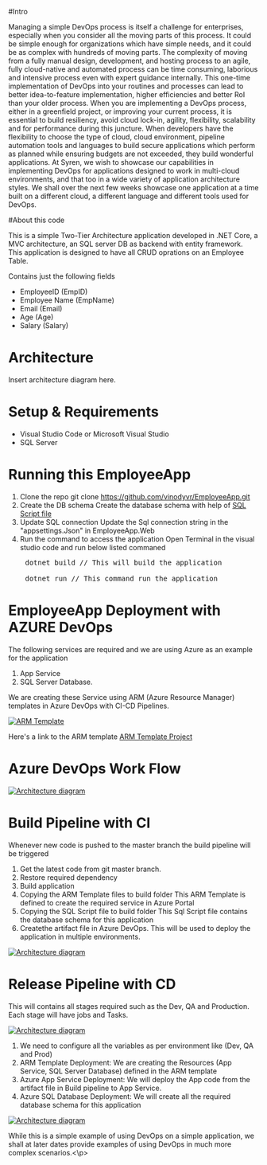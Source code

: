 #Intro

<p>Managing a simple DevOps process is itself a challenge for enterprises, especially when you consider all the moving parts of this process. It could be simple enough for organizations which have simple needs, and it could be as complex with hundreds of moving parts. 
The complexity of moving from a fully manual design, development, and hosting process to an agile, fully cloud-native and automated process can be time consuming, laborious and intensive process even with expert guidance internally. 
This one-time implementation of DevOps into your routines and processes can lead to better idea-to-feature implementation, higher efficiencies and better RoI than your older process.
When you are implementing a DevOps process, either in a greenfield project, or improving your current process, it is essential to build resiliency, avoid cloud lock-in, agility, flexibility, scalability and for performance during this juncture.
When developers have the flexibility to choose the type of cloud, cloud environment, pipeline automation tools and languages to build secure applications which perform as planned while ensuring budgets are not exceeded, they build wonderful applications.
At Syren, we wish to showcase our capabilities in implementing DevOps for applications designed to work in multi-cloud environments, and that too in a wide variety of application architecture styles.
We shall over the next few weeks showcase one application at a time built on a different cloud, a different language and different tools used for DevOps.</p>

#About this code

<p>This is a simple Two-Tier Architecture application developed in .NET Core, a MVC architecture, an SQL server DB as backend with entity framework.
This application is designed to have all CRUD oprations on an Employee Table. </p>

Contains just the following fields
- EmployeeID (EmpID)
- Employee Name (EmpName)
- Email (Email)
- Age (Age)
- Salary (Salary)


# Architecture

Insert architecture diagram here.

# Setup & Requirements

- Visual Studio Code or Microsoft Visual Studio
- SQL Server 

# Running this EmployeeApp

1. Clone the repo
	git clone https://github.com/vinodyvr/EmployeeApp.git
2. Create the DB schema
	Create the database schema with help of <a target="_blank" rel="noopener noreferrer"  href="/EmployeeDB/EmployeeDB.sql">SQL Script file</a>
3. Update SQL connection
	Update the Sql connection string in the "appsettings.Json" in EmployeeApp.Web
4. Run the command to access the application
	Open Terminal in the visual studio code and run below listed commaned

<pre>
	dotnet build // This will build the application 
	
	dotnet run // This command run the application
</pre>

# EmployeeApp Deployment with AZURE DevOps

The following services are required and we are using Azure as an example for the application

1. App Service
2. SQL Server Database. 

<p>We are creating these Service using ARM (Azure Resource Manager) templates in Azure DevOps with CI-CD Pipelines.</p>
<p><a target="_blank" rel="noopener noreferrer" href="/images/armtemplate.PNG"><img src="/images/armtemplate.PNG" alt="ARM Template" style="max-width:100%;"></a></p>

Here's a link to the ARM template
<a href="/ARMTemplates" > ARM Template Project </a>

# Azure DevOps Work Flow

<p><a target="_blank" rel="noopener noreferrer" href="/images/Azure_pipeline_WorkFlow.PNG"><img src="/images/Azure_pipeline_WorkFlow.PNG" alt="Architecture diagram" style="max-width:100%;"></a></p>

# Build Pipeline with CI 

Whenever new code is pushed to the master branch the build pipeline will be triggered 

1. Get the latest code from git master branch.
2. Restore required dependency 
3. Build application
4. Copying the ARM Template files to build folder
   This ARM Template is defined to create the required service in Azure Portal
5. Copying the SQL Script file to build folder
   This Sql Script file contains the database schema for this application
6. Createthe artifact file in Azure DevOps. This will be used to deploy the application in multiple environments.

<p><a target="_blank" rel="noopener noreferrer" href="/images/build_Pipeline.PNG"><img src="/images/build_Pipeline.PNG" alt="Architecture diagram" style="max-width:100%;"></a></p>

# Release Pipeline with CD

<p>This will contains all stages required such as the Dev, QA and Production. Each stage will have jobs and Tasks.</p>

<p><a target="_blank" rel="noopener noreferrer" href="/images/release_pipeline_flow.png"><img src="/images/release_pipeline_flow.png" alt="Architecture diagram" style="max-width:100%;"></a></p>

1. We need to configure all the variables as per environment like (Dev, QA and Prod) 
2. ARM Template Deployment:
   We are creating the Resources (App Service, SQL Server Database) defined in the ARM template
3. Azure App Service Deployment:
   We will deploy the App code from the artifact file in Build pipeline to App Service.
4. Azure SQL Database Deployment:
   We will create all the required database schema for this application
   
<p><a target="_blank" rel="noopener noreferrer" href="/images/release_pipeline.PNG"><img src="/images/release_pipeline.PNG" alt="Architecture diagram" style="max-width:100%;"></a></p>

<p>While this is a simple example of using DevOps on a simple application, we shall at later dates provide examples of using DevOps in much more complex scenarios.<\p>